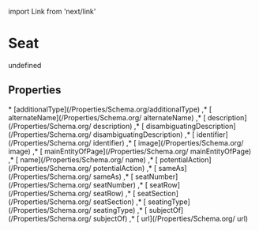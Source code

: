 import Link from 'next/link'
# Seat

undefined

## Properties

<Grid>
* [additionalType](/Properties/Schema.org/additionalType)
,* [ alternateName](/Properties/Schema.org/ alternateName)
,* [ description](/Properties/Schema.org/ description)
,* [ disambiguatingDescription](/Properties/Schema.org/ disambiguatingDescription)
,* [ identifier](/Properties/Schema.org/ identifier)
,* [ image](/Properties/Schema.org/ image)
,* [ mainEntityOfPage](/Properties/Schema.org/ mainEntityOfPage)
,* [ name](/Properties/Schema.org/ name)
,* [ potentialAction](/Properties/Schema.org/ potentialAction)
,* [ sameAs](/Properties/Schema.org/ sameAs)
,* [ seatNumber](/Properties/Schema.org/ seatNumber)
,* [ seatRow](/Properties/Schema.org/ seatRow)
,* [ seatSection](/Properties/Schema.org/ seatSection)
,* [ seatingType](/Properties/Schema.org/ seatingType)
,* [ subjectOf](/Properties/Schema.org/ subjectOf)
,* [ url](/Properties/Schema.org/ url)

</Grid>

